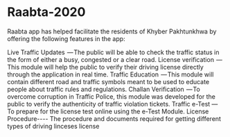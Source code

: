 # Raabta-2020
Raabta app has helped facilitate the residents of Khyber Pakhtunkhwa by offering the following features in the app:

Live Traffic Updates  — The public will be able to check the traffic status in the form of either a busy, congested or a clear road.
License verification  — This module will help the public to verify their driving license directly through the application in real time.
Traffic Education  — This module will contain different road and traffic symbols meant to be used to educate people about traffic rules and regulations.
Challan Verification  — To overcome corruption in Traffic Police, this module was developed for the public to verify the authenticity of traffic violation tickets.
Traffic e-Test — To prepare for the license test online using the e-Test Module.
License Procedure---- The procedure and documents required for getting different types of  driving linceses license

